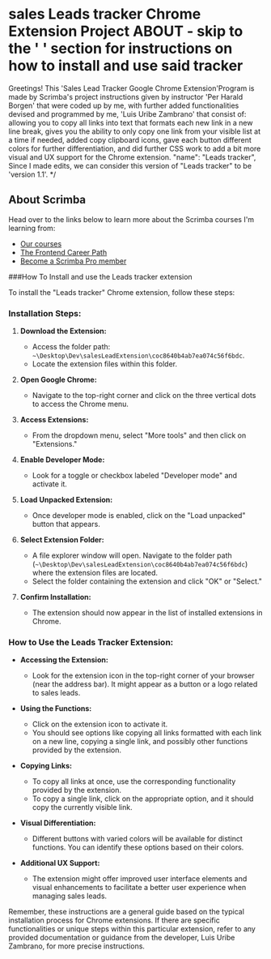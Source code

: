 # sales Leads tracker Chrome Extension Project ABOUT - skip to the ' ' section for instructions on how to install and use said tracker

Greetings! This 'Sales Lead Tracker Google Chrome Extension'Program is made by Scrimba's project instructions given by instructor 'Per Harald Borgen' that were coded up by me, with further added functionalities devised and programmed by me, 'Luis Uribe Zambrano' 
that consist of: allowing you to copy all links into text that formats each new link in a new line break, gives you the ability to only copy one link from your visible list at a time if needed, added copy clipboard icons,
gave each button different colors for further differentiation, and did further CSS work to add a bit more visual and UX support for the Chrome extension.
"name": "Leads tracker",
Since I made edits, we can consider this version of "Leads tracker" to be 'version 1.1'.
*/

## About Scrimba
Head over to the links below to learn more about the Scrimba courses I'm learning from: 

- [Our courses](https://scrimba.com/allcourses)
- [The Frontend Career Path](https://scrimba.com/learn/frontend)
- [Become a Scrimba Pro member](https://scrimba.com/pricing)
  
###How To Install and use the Leads tracker extension

To install the "Leads tracker" Chrome extension, follow these steps:

### Installation Steps:
1. **Download the Extension:** 
   - Access the folder path: `~\Desktop\Dev\salesLeadExtension\coc8640b4ab7ea074c56f6bdc`.
   - Locate the extension files within this folder.

2. **Open Google Chrome:**
   - Navigate to the top-right corner and click on the three vertical dots to access the Chrome menu.

3. **Access Extensions:**
   - From the dropdown menu, select "More tools" and then click on "Extensions."

4. **Enable Developer Mode:**
   - Look for a toggle or checkbox labeled "Developer mode" and activate it.

5. **Load Unpacked Extension:**
   - Once developer mode is enabled, click on the "Load unpacked" button that appears.

6. **Select Extension Folder:**
   - A file explorer window will open. Navigate to the folder path (`~\Desktop\Dev\salesLeadExtension\coc8640b4ab7ea074c56f6bdc`) where the extension files are located.
   - Select the folder containing the extension and click "OK" or "Select."

7. **Confirm Installation:**
   - The extension should now appear in the list of installed extensions in Chrome.

### How to Use the Leads Tracker Extension:
- **Accessing the Extension:**
  - Look for the extension icon in the top-right corner of your browser (near the address bar). It might appear as a button or a logo related to sales leads.

- **Using the Functions:**
  - Click on the extension icon to activate it.
  - You should see options like copying all links formatted with each link on a new line, copying a single link, and possibly other functions provided by the extension.

- **Copying Links:**
  - To copy all links at once, use the corresponding functionality provided by the extension.
  - To copy a single link, click on the appropriate option, and it should copy the currently visible link.

- **Visual Differentiation:**
  - Different buttons with varied colors will be available for distinct functions. You can identify these options based on their colors.

- **Additional UX Support:**
  - The extension might offer improved user interface elements and visual enhancements to facilitate a better user experience when managing sales leads.

Remember, these instructions are a general guide based on the typical installation process for Chrome extensions. If there are specific functionalities or unique steps within this particular extension, refer to any provided documentation or guidance from the developer, Luis Uribe Zambrano, for more precise instructions.
